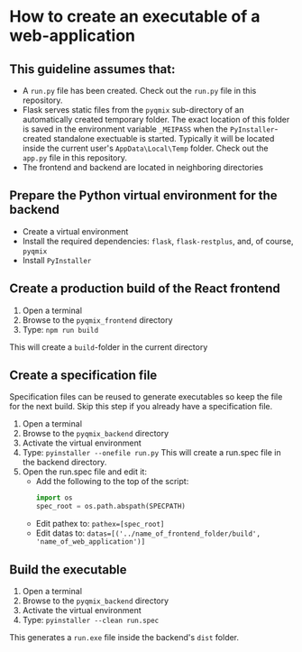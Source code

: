# How to create an executable of a web-application

## This guideline assumes that:
- A `run.py` file has been created. 
Check out the `run.py` file in this repository.
- Flask serves static files from the `pyqmix` sub-directory of an automatically created temporary folder. The exact location of this folder is saved in the environment variable `_MEIPASS` when the `PyInstaller`-created standalone exectuable is started. Typically it will be located inside the current user's `AppData\Local\Temp` folder.
Check out the `app.py` file in this repository. 
- The frontend and backend are located in neighboring directories

## Prepare the Python virtual environment for the backend
- Create a virtual environment
- Install the required dependencies: `flask`, `flask-restplus`, and, of course, `pyqmix`
- Install `PyInstaller`

## Create a production build of the React frontend
1. Open a terminal
2. Browse to the `pyqmix_frontend` directory
4. Type: `npm run build`

This will create a `build`-folder in the current directory  

## Create a specification file
Specification files can be reused to generate executables so keep the file for the next build. 
Skip this step if you already have a specification file.
1. Open a terminal 
2. Browse to the `pyqmix_backend` directory
3. Activate the virtual environment
4. Type: `pyinstaller --onefile run.py`
This will create a run.spec file in the backend directory. 
5. Open the run.spec file and edit it:
	* Add the following to the top of the script: 
	  ```python
	  import os
	  spec_root = os.path.abspath(SPECPATH)
	  ```
	* Edit pathex to: `pathex=[spec_root]`
	* Edit datas to: `datas=[('../name_of_frontend_folder/build', 'name_of_web_application')]`

## Build the executable
1. Open a terminal 
2. Browse to the `pyqmix_backend` directory
3. Activate the virtual environment
4. Type: `pyinstaller --clean run.spec`

This generates a `run.exe` file inside the backend's `dist` folder. 
